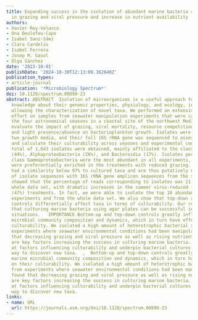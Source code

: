 ```yaml
---
title: Expanding success in the isolation of abundant marine bacteria after reduction
  in grazing and viral pressure and increase in nutrient availability
authors:
- Xavier Rey-Velasco
- Ona Deulofeu-Capo
- Isabel Sanz-Sáez
- Clara Cardelús
- Isabel Ferrera
- Josep M. Gasol
- Olga Sánchez
date: '2023-10-01'
publishDate: '2024-10-30T12:13:09.162640Z'
publication_types:
- article-journal
publication: '*Microbiology Spectrum*'
doi: 10.1128/spectrum.00890-23
abstract: ABSTRACT  Isolation of microorganisms is a useful approach to gathering
  knowledge about their genomic properties, physiology, and ecology, in addition to
  allowing the characterization of novel taxa. We performed an extensive isolation
  effort on samples from seawater manipulation experiments that were carried out during
  the four astronomical seasons in a coastal site of the northwest Mediterranean to
  evaluate the impact of grazing, viral mortality, resource competition reduction,
  and light presence/absence on bacterioplankton growth. Isolates were retrieved using
  two growth media, and their full 16S rRNA gene was sequenced to assess their identity
  and calculate their culturability across seasons and experimental conditions. A
  total of 1,643 isolates were obtained, mainly affiliated to the classes Gammaproteobacteria
  (44%), Alphaproteobacteria (26%), and Bacteroidia (17%). Isolates pertaining to
  class Gammaproteobacteria were the most abundant in all experiments, while Bacteroidia
  were preferentially enriched in the treatments with reduced grazing. Sixty-one isolates
  had a similarity below 97% to cultured taxa and are thus putatively novel. Comparison
  of isolate sequences with 16S rRNA gene amplicon sequences from the same samples
  showed that the percentage of reads corresponding to isolates was 21.4% within the
  whole data set, with dramatic increases in the summer virus-reduced (71%) and diluted
  (47%) treatments. In fact, we were able to isolate the top 10 abundant taxa in several
  experiments and from the whole data set. We also show that top-down and bottom-up
  controls differentially affect taxa in terms of culturability. Our results indicate
  that culturing marine bacteria using agar plates can be successful in certain ecological
  situations.   IMPORTANCE Bottom-up and top-down controls greatly influence marine
  microbial community composition and dynamics, which in turn have effects on their
  culturability. We isolated a high amount of heterotrophic bacterial strains from
  experiments where seawater environmental conditions had been manipulated and found
  that decreasing grazing and viral pressure as well as rising nutrient availability
  are key factors increasing the success in culturing marine bacteria. Our data hint
  at factors influencing culturability and underpin bacterial cultures as a powerful
  way to discover new taxa.  ,  Bottom-up and top-down controls greatly influence
  marine microbial community composition and dynamics, which in turn have effects
  on their culturability. We isolated a high amount of heterotrophic bacterial strains
  from experiments where seawater environmental conditions had been manipulated and
  found that decreasing grazing and viral pressure as well as rising nutrient availability
  are key factors increasing the success in culturing marine bacteria. Our data hint
  at factors influencing culturability and underpin bacterial cultures as a powerful
  way to discover new taxa.
links:
- name: URL
  url: https://journals.asm.org/doi/10.1128/spectrum.00890-23
---
```

